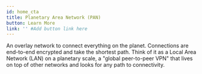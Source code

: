 ```yaml
---
id: home_cta
title: Planetary Area Network (PAN)
button: Learn More
link: '' #Add button link here
---
```


An overlay network to connect everything on the planet. Connections are end-to-end encrypted and take the shortest path. Think of it as a Local Area Network (LAN) on a planetary scale, a "global peer-to-peer VPN" that lives on top of other networks and looks for any path to connectivity.